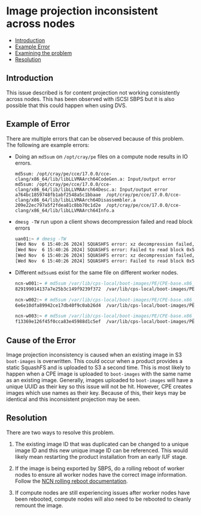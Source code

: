 # Image projection inconsistent across nodes

- [Introduction](#introduction)
- [Example Error](#example-of-error)
- [Examining the problem](#cause-of-the-error)
- [Resolution](#resolution)

## Introduction

This issue described is for content projection not working consistently across nodes.
This has been observed with iSCSI SBPS but it is also possible that this could happen when using DVS.

## Example of Error

There are multiple errors that can be observed because of this problem. The following are example errors:

- Doing an `md5sum` on `/opt/cray/pe` files on a compute node results in IO errors.

    ```text
    md5sum: /opt/cray/pe/cce/17.0.0/cce-clang/x86_64/lib/libLLVMAArch64CodeGen.a: Input/output error
    md5sum: /opt/cray/pe/cce/17.0.0/cce-clang/x86_64/lib/libLLVMAArch64Desc.a: Input/output error
    a764bc1859748fb1abf2548a5c1bbaae  /opt/cray/pe/cce/17.0.0/cce-clang/x86_64/lib/libLLVMAArch64Disassembler.a
    209e22ec797a5f2fdea81c8bb70c1d2e  /opt/cray/pe/cce/17.0.0/cce-clang/x86_64/lib/libLLVMAArch64Info.a
    ```

- `dmesg -TW` run upon a client shows decompression failed and read block errors

    ```bash
    uan01:~ # dmesg -TW
    [Wed Nov  6 15:40:26 2024] SQUASHFS error: xz decompression failed, data probably corrupt
    [Wed Nov  6 15:40:26 2024] SQUASHFS error: Failed to read block 0x544109af: -5
    [Wed Nov  6 15:40:26 2024] SQUASHFS error: xz decompression failed, data probably corrupt
    [Wed Nov  6 15:40:26 2024] SQUASHFS error: Failed to read block 0x542feacb: -5
    ```

- Different `md5sum`s exist for the same file on different worker nodes.

    ```bash
    ncn-w001:~ # md5sum /var/lib/cps-local/boot-images/PE/CPE-base.x86_64-25.03.squashfs
    829199014137a7e25b3c149f9239f372  /var/lib/cps-local/boot-images/PE/CPE-base.x86_64-25.03.squashfs

    ncn-w002:~ # md5sum /var/lib/cps-local/boot-images/PE/CPE-base.x86_64-25.03.squashfs
    6e6e10dfa89942ce17db40f9c0ab26d4  /var/lib/cps-local/boot-images/PE/CPE-base.x86_64-25.03.squashfs

    ncn-w003:~ # md5sum /var/lib/cps-local/boot-images/PE/CPE-base.x86_64-25.03.squashfs
    f13369e126f45f0cca83e45988d1c5ef  /var/lib/cps-local/boot-images/PE/CPE-base.x86_64-25.03.squashfs
    ```

## Cause of the Error

Image projection inconsistency is caused when an existing image in S3 `boot-images` is overwritten.
This could occur when a product provides a static SquashFS and is uploaded to S3 a second time.
This is most likely to happen when a CPE image is uploaded to `boot-images` with the same name as an existing image.
Generally, images uploaded to `boot-images` will have a unique UUID as their key so this issue will not be hit.
However, CPE creates images which use names as their key.
Because of this, their keys may be identical and this inconsistent projection may be seen.

## Resolution

There are two ways to resolve this problem.

1. The existing image ID that was duplicated can be changed to a unique image ID and this new unique image ID can be referenced.
This would likely mean restarting the product installation from an early IUF stage.

1. If the image is being exported by SBPS, do a rolling reboot of worker nodes to ensure all worker nodes have the correct image information.
Follow the [NCN rolling reboot documentation](../operations/node_management/Reboot_NCNs.md#ncn-rolling-reboot).

1. If compute nodes are still experiencing issues after worker nodes have been rebooted, compute nodes will also need to be rebooted to cleanly remount the image.
